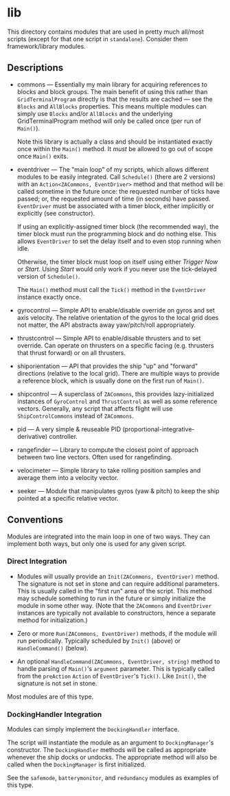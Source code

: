 # lib #

This directory contains modules that are used in pretty much all/most scripts (except for that one script in `standalone`). Consider them framework/library modules.

## Descriptions ##

  * commons &mdash; Essentially my main library for acquiring references to blocks and block groups. The main benefit of using this rather than `GridTerminalProgram` directly is that the results are cached &mdash; see the `Blocks` and `AllBlocks` properties. This means multiple modules can simply use `Blocks` and/or `AllBlocks` and the underlying GridTerminalProgram method will only be called once (per run of `Main()`).

    Note this library is actually a class and should be instantiated exactly once within the `Main()` method. It *must* be allowed to go out of scope once `Main()` exits.

  * eventdriver &mdash; The "main loop" of my scripts, which allows different modules to be easily integrated. Call `Schedule()` (there are 2 versions) with an `Action<ZACommons, EventDriver>` method and that method will be called sometime in the future once: the requested number of ticks have passed; or, the requested amount of time (in seconds) have passed. `EventDriver` must be associated with a timer block, either implicitly or explicitly (see constructor).
  
    If using an explicitly-assigned timer block (the recommended way), the timer block must run the programming block and do nothing else. This allows `EventDriver` to set the delay itself and to even stop running when idle.

    Otherwise, the timer block must loop on itself using either *Trigger Now* or *Start*. Using *Start* would only work if you never use the tick-delayed version of `Schedule()`.

    The `Main()` method must call the `Tick()` method in the `EventDriver` instance exactly once.

  * gyrocontrol &mdash; Simple API to enable/disable override on gyros and set axis velocity. The relative orientation of the gyros to the local grid does not matter, the API abstracts away yaw/pitch/roll appropriately.
  
  * thrustcontrol &mdash; Simple API to enable/disable thrusters and to set override. Can operate on thrusters on a specific facing (e.g. thrusters that thrust forward) or on all thrusters.
  
  * shiporientation &mdash; API that provides the ship "up" and "forward" directions (relative to the local grid). There are multiple ways to provide a reference block, which is usually done on the first run of `Main()`.

  * shipcontrol &mdash; A superclass of `ZACommons`, this provides lazy-initialized instances of `GyroControl` and `ThrustControl` as well as some reference vectors. Generally, any script that affects flight will use `ShipControlCommons` instead of `ZACommons`.
  
  * pid &mdash; A very simple & reuseable PID (proportional-integrative-derivative) controller.
  
  * rangefinder &mdash; Library to compute the closest point of approach between two line vectors. Often used for rangefinding.
  
  * velocimeter &mdash; Simple library to take rolling position samples and average them into a velocity vector.

  * seeker &mdash; Module that manipulates gyros (yaw & pitch) to keep the ship pointed at a specific relative vector.

## Conventions ##

Modules are integrated into the main loop in one of two ways. They can implement both ways, but only one is used for any given script.

### Direct Integration ###

 * Modules will usually provide an `Init(ZACommons, EventDriver)` method. The signature is not set in stone and can require additional parameters. This is usually called in the "first run" area of the script. This method may schedule something to run in the future or simply initialize the module in some other way. (Note that the `ZACommons` and `EventDriver` instances are typically not available to constructors, hence a separate method for initialization.)
 
 * Zero or more `Run(ZACommons, EventDriver)` methods, if the module will run periodically. Typically scheduled by `Init()` (above) or `HandleCommand()` (below).
 
 * An optional `HandleCommand(ZACommons, EventDriver, string)` method to handle parsing of `Main()`'s `argument` parameter. This is typically called from the `preAction` `Action` of `EventDriver`'s `Tick()`. Like `Init()`, the signature is not set in stone.

Most modules are of this type.

### DockingHandler Integration ###

Modules can simply implement the `DockingHandler` interface.

The script will instantiate the module as an argument to `DockingManager`'s constructor. The `DockingHandler` methods will be called as appropriate whenever the ship docks or undocks. The appropriate method will also be called when the `DockingManager` is first initialized.

See the `safemode`, `batterymonitor`, and `redundancy` modules as examples of this type.

